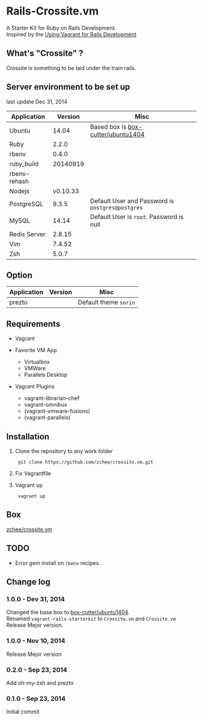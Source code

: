 Rails-Crossite.vm
========================

A Starter Kit for Ruby on Rails Development.  
Inspired by the [Using Vagrant for Rails Development](https://gorails.com/guides/using-vagrant-for-rails-development)

## What's "Crossite" ?
Crossite is something to be laid under the train rails.

## Server environment to be set up
last update Dec 31, 2014

| Application  | Version  | Misc |
| ------------ | -------- | ---- |
| Ubuntu       | 14.04    | Based box is [box-cutter/ubuntu1404](https://atlas.hashicorp.com/box-cutter/boxes/ubuntu1404) |
| Ruby         | 2.2.0    |      |
| rbenv        | 0.4.0    |      |
| ruby_build   | 20140919 |      |
| rbenv-rehash |          |      |
| Nodejs       | v0.10.33 |      |
| PostgreSQL   | 9.3.5    | Default User and Password is `postgres@postgres` |
| MySQL        | 14.14    | Default User is `root`. Password is null |
| Redis Server | 2.8.15   |      |
| Vim          | 7.4.52   |      |
| Zsh          | 5.0.7    |      |

## Option
| Application  | Version  | Misc |
| ------------ | -------- | ---- |
| prezto       |          | Default theme `sorin` |

## Requirements
- Vagrant

- Favorite VM App
  - Virtualbox
  - VMWare
  - Parallels Desktop

- Vagrant Plugins
  - vagrant-librarian-chef
  - vagrant-omnibus
  - (vagrant-vmware-fusions)
  - (vagrant-parallels)

## Installation

1. Clone the repository to any work folder

        git clone https://github.com/zchee/crossite.vm.git

2. Fix Vagrantfile

3. Vagrant up

        vagrant up

## Box
[zchee/crossite.vm](https://atlas.hashicorp.com/zchee/boxes/rails-crossite.vm)

## TODO
- Error gem install on `rbenv` recipes.

## Change log
### 1.0.0 - Dev 31, 2014
Changed the base box to [box-cutter/ubuntu1404](https://atlas.hashicorp.com/box-cutter/boxes/ubuntu1404).  
Renamed `vagrant-rails-starterkit` to `Crossite.vm` and `Crossite.vm` Release Mejor version.

### 1.0.0 - Nov 10, 2014
Release Mejor version

### 0.2.0 - Sep 23, 2014
Add oh-my-zsh and prezto

### 0.1.0 - Sep 23, 2014
Initial commit
